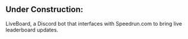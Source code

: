 ## Under Construction:
LiveBoard, a Discord bot that interfaces with Speedrun.com to bring live leaderboard updates. 

